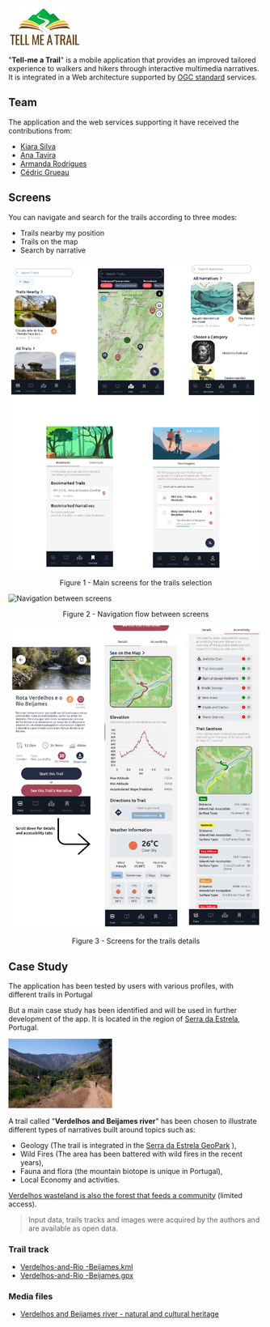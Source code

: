 <img src="media/media.png" alt="media" style="zoom:14%;" />



"**Tell-me a Trail**" is a mobile application that provides an improved tailored experience to walkers and hikers through interactive multimedia narratives. It is integrated in a Web architecture supported by [OGC standard](https://www.ogc.org/publications/) services.

## Team

The application and the web services supporting it have received the contributions from: 

- [Kiara Silva](mailto:[kv.silva@alumni.fct.unl.pt](mailto:kv.silva@alumni.fct.unl.pt))
- [Ana Tavira](mailto:[a.tavira@camps.fct.unl.pt](mailto:a.tavira@camps.fct.unl.pt))
- [Armanda Rodrigues](mailto:a.rodrigues@fct.unl.pt) 
- [Cédric Grueau](cedric.grueau@estsetubal.ips.pt)



## Screens

You can navigate and search for the trails according to three modes: 

- Trails nearby my position
- Trails on the map
- Search by narrative

![Main screens of the app](media/main-screens.png)

<center>Figure 1 - Main screens for the trails selection</center>





![Navigation between screens](media/MapFlow.png)

<center>Figure 2 - Navigation flow between screens </center>


![Details of the trail called "Verdelhos and Beijames Streem" ](media/trailTabs.png)
<center>Figure 3 - Screens for the trails details</center>


## Case Study

The application has been tested by users with various profiles, with different trails in Portugal

But a main case study has been identified and will be used in further development of the app. It is located in the region of [Serra da Estrela](https://en.wikipedia.org/wiki/Serra_da_Estrela), Portugal. 

<img src="media/trail-beijame.jpg" alt="Trail experience" style="zoom:20%;" />

A trail called "**Verdelhos and Beijames river**" has been chosen to illustrate different types of narratives built around topics such as:

- Geology (The trail is integrated in the [Serra da Estrela GeoPark](https://www.geoparkestrela.pt/) ), 
- Wild Fires (The area has been battered with wild fires in the recent years), 
- Fauna and flora (the mountain biotope is unique in Portugal), 
- Local Economy and activities.

[Verdelhos wasteland is also the forest that feeds a community](https://www.publico.pt/2024/08/11/azul/noticia/portugal-baldio-verdelhos-floresta-alimenta-comunidade-2100313) (limited access).

> Input data, trails tracks and images were acquired by the authors and are available as open data.

### Trail track

- [Verdelhos-and-Rio -Beijames.kml](trail/Verdelhos-and-Rio-Beijames.kml)
- [Verdelhos-and-Rio -Beijames.gpx](trail/Verdelhos-and-Rio-Beijames.gpx)

### Media files

- [Verdelhos and Beijames river - natural and cultural heritage](narratives/heritage/)

